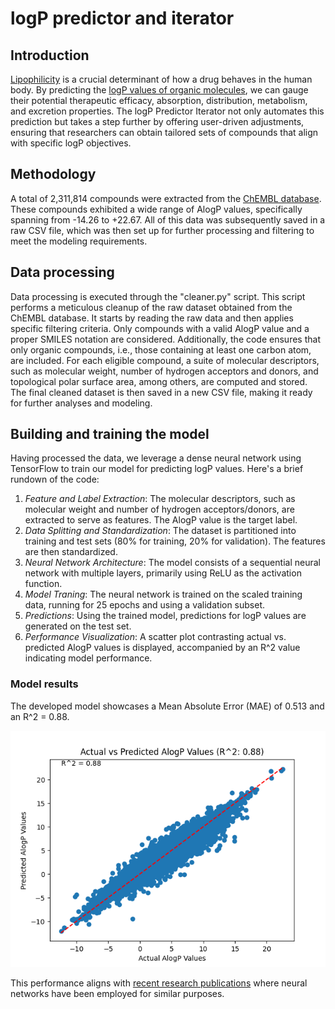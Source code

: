 # logP predictor and iterator
## Introduction
[Lipophilicity](https://en.wikipedia.org/wiki/Lipophilicity) is a crucial determinant of how a drug behaves in the human body. By predicting the [logP values of organic molecules](https://en.wikipedia.org/wiki/Partition_coefficient), we can gauge their potential therapeutic efficacy, absorption, distribution, metabolism, and excretion properties. The logP Predictor Iterator not only automates this prediction but takes a step further by offering user-driven adjustments, ensuring that researchers can obtain tailored sets of compounds that align with specific logP objectives.

## Methodology
A total of 2,311,814 compounds were extracted from the [ChEMBL database](https://www.ebi.ac.uk/chembl/). These compounds exhibited a wide range of AlogP values, specifically spanning from -14.26 to +22.67. All of this data was subsequently saved in a raw CSV file, which was then set up for further processing and filtering to meet the modeling requirements.

## Data processing
Data processing is executed through the "cleaner.py" script. This script performs a meticulous cleanup of the raw dataset obtained from the ChEMBL database. It starts by reading the raw data and then applies specific filtering criteria. Only compounds with a valid AlogP value and a proper SMILES notation are considered. Additionally, the code ensures that only organic compounds, i.e., those containing at least one carbon atom, are included. For each eligible compound, a suite of molecular descriptors, such as molecular weight, number of hydrogen acceptors and donors, and topological polar surface area, among others, are computed and stored. The final cleaned dataset is then saved in a new CSV file, making it ready for further analyses and modeling.

## Building and training the model
Having processed the data, we leverage a dense neural network using TensorFlow to train our model for predicting logP values. Here's a brief rundown of the code:

1. *Feature and Label Extraction*: The molecular descriptors, such as molecular weight and number of hydrogen acceptors/donors, are extracted to serve as features. The AlogP value is the target label.
2. *Data Splitting and Standardization*: The dataset is partitioned into training and test sets (80% for training, 20% for validation). The features are then standardized.
3. *Neural Network Architecture*: The model consists of a sequential neural network with multiple layers, primarily using ReLU as the activation function.
4. *Model Traning*: The neural network is trained on the scaled training data, running for 25 epochs and using a validation subset.
5. *Predictions*: Using the trained model, predictions for logP values are generated on the test set.
6. *Performance Visualization*: A scatter plot contrasting actual vs. predicted AlogP values is displayed, accompanied by an R^2 value indicating model performance.

### Model results
The developed model showcases a Mean Absolute Error (MAE) of 0.513 and an R^2 = 0.88. 

![Model performance shows R2 = 0.88](./figures/model_eval.png)

This performance aligns with [recent research publications](https://doi.org/10.1007/s10822-020-00292-3) where neural networks have been employed for similar purposes.

